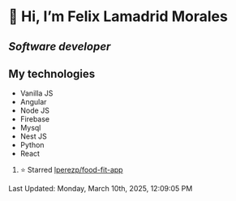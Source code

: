 #  👋 Hi, I’m Felix Lamadrid Morales
## _Software developer_

## My technologies
- Vanilla JS
- Angular
- Node JS
- Firebase
- Mysql
- Nest JS
- Python
- React

<!--RECENT_ACTIVITY:start-->
1. ⭐ Starred [lperezp/food-fit-app](https://github.com/lperezp/food-fit-app)<br>
<!--RECENT_ACTIVITY:end-->
<!--RECENT_ACTIVITY:last_update-->
Last Updated: Monday, March 10th, 2025, 12:09:05 PM
<!--RECENT_ACTIVITY:last_update_end-->
